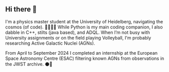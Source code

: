 ## Hi there 👋

I'm a physics master student at the University of Heidelberg, navigating the cosmos (of code). 🌌👩🏽‍💻
While Python is my main coding companion, I also dabble in C++, stilts (java based), and ADQL. 
When I’m not busy with University assignments or on the field playing Volleyball, I'm probably researching Active Galactic Nuclei (AGNs). 

From April to September 2024 I completed an internship at the European Space Astronomy Centre (ESAC) filtering known AGNs from observations in the JWST archive. ⚫️👾

